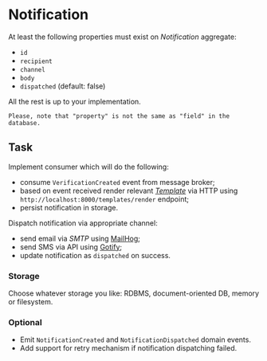 # Notification

At least the following properties must exist on _Notification_ aggregate:

- `id`
- `recipient`
- `channel`
- `body`
- `dispatched` (default: false)

All the rest is up to your implementation.

    Please, note that "property" is not the same as "field" in the database.

## Task

Implement consumer which will do the following:

- consume `VerificationCreated` event from message broker;
- based on event received render relevant [_Template_](./template.md) via HTTP using `http://localhost:8000/templates/render` endpoint;
- persist notification in storage.

Dispatch notification via appropriate channel:

- send email via _SMTP_ using [MailHog](https://github.com/mailhog/MailHog);
- send SMS via API using [Gotify](https://gotify.net/);
- update notification as `dispatched` on success.

### Storage

Choose whatever storage you like: RDBMS, document-oriented DB, memory or filesystem.

### Optional

- Emit `NotificationCreated` and `NotificationDispatched` domain events.
- Add support for retry mechanism if notification dispatching failed.

